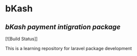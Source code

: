 # bKash 
## _bKash payment intigration package_


[![Build Status]]

This is a learning repository for laravel package development
